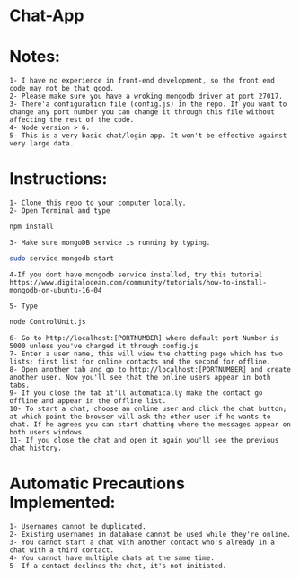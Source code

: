 # Chat-App

# Notes:
    1- I have no experience in front-end development, so the front end code may not be that good.
    2- Please make sure you have a wroking mongodb driver at port 27017.
    3- There'a configuration file (config.js) in the repo. If you want to change any port number you can change it through this file without affecting the rest of the code.
    4- Node version > 6.
    5- This is a very basic chat/login app. It won't be effective against very large data.

# Instructions:
    1- Clone this repo to your computer locally.
    2- Open Terminal and type
```sh
npm install
```
    3- Make sure mongoDB service is running by typing.
```sh
sudo service mongodb start
```
    4-If you dont have mongodb service installed, try this tutorial
    https://www.digitalocean.com/community/tutorials/how-to-install-mongodb-on-ubuntu-16-04
    
    5- Type
```sh
node ControlUnit.js
```
    6- Go to http://localhost:[PORTNUMBER] where default port Number is 5000 unless you've changed it through config.js
    7- Enter a user name, this will view the chatting page which has two lists; first list for online contacts and the second for offline.
    8- Open another tab and go to http://localhost:[PORTNUMBER] and create another user. Now you'll see that the online users appear in both tabs.
    9- If you close the tab it'll automatically make the contact go offline and appear in the offline list.
    10- To start a chat, choose an online user and click the chat button; at which point the browser will ask the other user if he wants to chat. If he agrees you can start chatting where the messages appear on both users windows.
    11- If you close the chat and open it again you'll see the previous chat history.

# Automatic Precautions Implemented:
    1- Usernames cannot be duplicated.
    2- Existing usernames in database cannot be used while they're online.
    3- You cannot start a chat with another contact who's already in a chat with a third contact.
    4- You cannot have multiple chats at the same time.
    5- If a contact declines the chat, it's not initiated.
